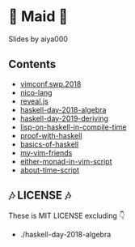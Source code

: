 # 💠 Maid 💠

Slides by aiya000

## Contents

- [vimconf.swp.2018](vimconf.swp.2018)
- [nico-lang](nico-lang)
- [reveal.js](reveal.js)
- [haskell-day-2018-algebra](haskell-day-2018-algebra)
- [haskell-day-2019-deriving](haskell-day-2019-deriving)
- [lisp-on-haskell-in-compile-time](lisp-on-haskell-in-compile-time)
- [proof-with-haskell](proof-with-haskell)
- [basics-of-haskell](basics-of-haskell)
- [my-vim-friends](my-vim-friends)
- [either-monad-in-vim-script](either-monad-in-vim-script)
- [about-time-script](about-time-script)

## 🎶 LICENSE 🎶

These is MIT LICENSE excluding :point_down:

- ./haskell-day-2018-algebra
